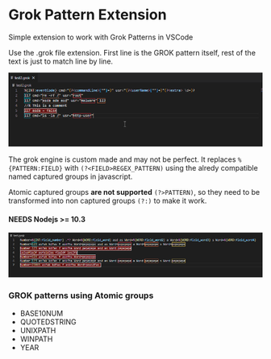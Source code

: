 # Grok Pattern Extension

Simple extension to work with Grok Patterns in VSCode

Use the .grok file extension. First line is the GROK pattern itself, rest of the text is just to match line by line.

![Grok Pattern Export](https://raw.githubusercontent.com/SecSamDev/grok-vscode/master/doc/grok-export.gif)

The grok engine is custom made and may not be perfect. It replaces ```%{PATTERN:FIELD}``` with ```(?<FIELD>REGEX_PATTERN)``` using the alredy compatible named captured groups in javascript.

Atomic captured groups **are not supported** ```(?>PATTERN)```, so they need to be transformed into non captured groups ```(?:)``` to make it work.

#### NEEDS Nodejs >= 10.3

![Grok Pattern extension](https://raw.githubusercontent.com/SecSamDev/grok-vscode/master/doc/extension_show.png)



### GROK patterns using Atomic groups

* BASE10NUM
* QUOTEDSTRING
* UNIXPATH
* WINPATH
* YEAR